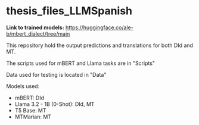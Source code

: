 # thesis_files_LLMSpanish

**Link to trained models:**
https://huggingface.co/ale-b/mbert_dialect/tree/main

This repository hold the output predictions and translations for both DId and MT.

The scripts used for mBERT and Llama tasks are in "Scripts"

Data used for testing is located in "Data"

Models used:

* mBERT: DId
* Llama 3.2 - 1B (0-Shot): DId, MT 
* T5 Base: MT
* MTMarian: MT
